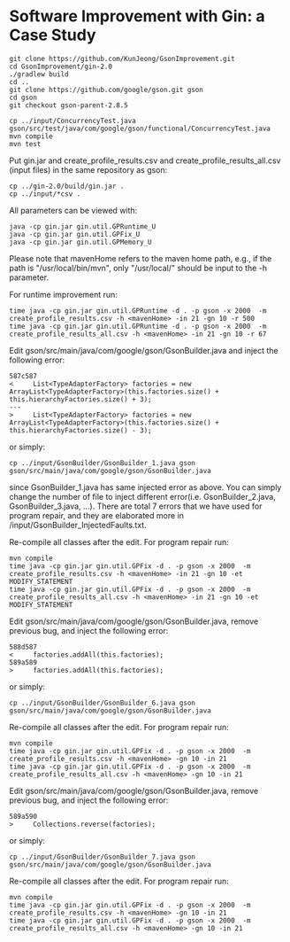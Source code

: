 # Software Improvement with Gin: a Case Study


```
git clone https://github.com/KunJeong/GsonImprovement.git
cd GsonImprovement/gin-2.0
./gradlew build
cd ..
git clone https://github.com/google/gson.git gson
cd gson
git checkout gson-parent-2.8.5

cp ../input/ConcurrencyTest.java gson/src/test/java/com/google/gson/functional/ConcurrencyTest.java
mvn compile
mvn test
```

Put gin.jar and create\_profile\_results.csv and create\_profile\_results\_all.csv (input files) in the same repository as gson:
```
cp ../gin-2.0/build/gin.jar .
cp ../input/*csv .
```

All parameters can be viewed with:
```
java -cp gin.jar gin.util.GPRuntime_U
java -cp gin.jar gin.util.GPFix_U
java -cp gin.jar gin.util.GPMemory_U
```

Please note that mavenHome refers to the maven home path, e.g., if the path is "/usr/local/bin/mvn", only  "/usr/local/" should be input to the -h parameter. 

For runtime improvement run:
```
time java -cp gin.jar gin.util.GPRuntime -d . -p gson -x 2000  -m create_profile_results.csv -h <mavenHome> -in 21 -gn 10 -r 500 
time java -cp gin.jar gin.util.GPRuntime -d . -p gson -x 2000  -m create_profile_results_all.csv -h <mavenHome> -in 21 -gn 10 -r 67
```

Edit gson/src/main/java/com/google/gson/GsonBuilder.java and inject the following error: 
```
587c587
<     List<TypeAdapterFactory> factories = new ArrayList<TypeAdapterFactory>(this.factories.size() + this.hierarchyFactories.size() + 3); 
---
>     List<TypeAdapterFactory> factories = new ArrayList<TypeAdapterFactory>(this.factories.size() + this.hierarchyFactories.size() - 3); 
```
or simply:
```
cp ../input/GsonBuilder/GsonBuilder_1.java gson gson/src/main/java/com/google/gson/GsonBuilder.java
```
since GsonBuilder_1.java has same injected error as above. You can simply change the number of file to inject different error(i.e. GsonBuilder_2.java, GsonBuilder_3.java, ...). There are total 7 errors that we have used for program repair, and they are elaborated more in /input/GsonBuilder_InjectedFaults.txt.

Re-compile all classes after the edit. For program repair run:

```
mvn compile
time java -cp gin.jar gin.util.GPFix -d . -p gson -x 2000  -m create_profile_results.csv -h <mavenHome> -in 21 -gn 10 -et MODIFY_STATEMENT
time java -cp gin.jar gin.util.GPFix -d . -p gson -x 2000  -m create_profile_results_all.csv -h <mavenHome> -in 21 -gn 10 -et MODIFY_STATEMENT
```

Edit gson/src/main/java/com/google/gson/GsonBuilder.java, remove previous bug, and inject the following error: 
```
588d587
<     factories.addAll(this.factories);
589a589
>     factories.addAll(this.factories);
```
or simply:
```
cp ../input/GsonBuilder/GsonBuilder_6.java gson gson/src/main/java/com/google/gson/GsonBuilder.java
```

Re-compile all classes after the edit. For program repair run:
```
mvn compile
time java -cp gin.jar gin.util.GPFix -d . -p gson -x 2000  -m create_profile_results.csv -h <mavenHome> -gn 10 -in 21
time java -cp gin.jar gin.util.GPFix -d . -p gson -x 2000  -m create_profile_results_all.csv -h <mavenHome> -gn 10 -in 21
```

Edit gson/src/main/java/com/google/gson/GsonBuilder.java, remove previous bug, and inject the following error: 
```
589a590
>     Collections.reverse(factories);
```
or simply:
```
cp ../input/GsonBuilder/GsonBuilder_7.java gson gson/src/main/java/com/google/gson/GsonBuilder.java
```

Re-compile all classes after the edit. For program repair run:
```
mvn compile
time java -cp gin.jar gin.util.GPFix -d . -p gson -x 2000  -m create_profile_results.csv -h <mavenHome> -gn 10 -in 21
time java -cp gin.jar gin.util.GPFix -d . -p gson -x 2000  -m create_profile_results_all.csv -h <mavenHome> -gn 10 -in 21
```
